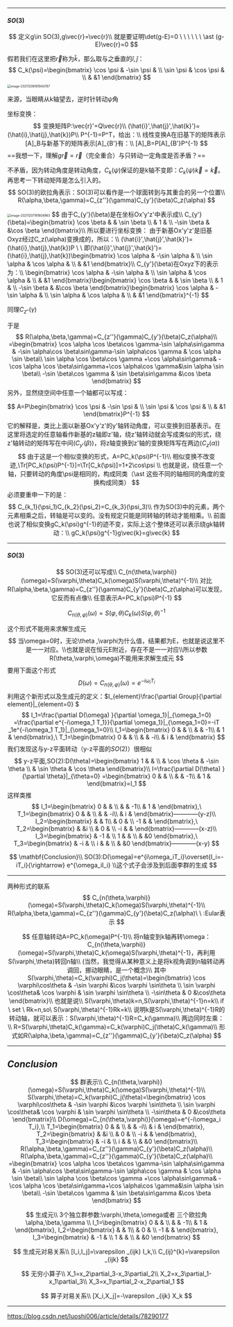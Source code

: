 ------

#### $SO(3)$

$$
定义g\in SO(3),g\vec{r}=\vec{r}\\
就是要证明\det(g-E)=0 \ \ \ \ \ \ \ast (g-E)\vec{r}=0
$$

假若我们在这里把$\vec{r}$称为$\hat{k}$，那么取与之垂直的$\hat{i},\hat{j}$：
$$
C_k(\psi)=\begin{bmatrix}
 \cos \psi & -\sin \psi & \\
\sin \psi  & \cos \psi & \\
  &  &1
\end{bmatrix}
$$
<img src="C:\Users\Wang Zhiyan\AppData\Roaming\Typora\typora-user-images\image-20211206161944787.png" alt="image-20211206161944787" style="zoom: 50%;" />

来源，当眼睛从k轴望去，逆时针转动$\psi$角

坐标变换：
$$
变换矩阵P:\vec{r}'=Q\vec{r}\\
(\hat{i}',\hat{j}',\hat{k}')=(\hat{i},\hat{j},\hat{k})P\\
P^{-1}=P^T，给出：\\
线性变换A在旧基下的矩阵表示[A]_B与新基下的矩阵表示[A]_{B'}有：\\
[A]_B=P[A]_{B'}P^{-1}
$$
==我想一下，理解$g\vec{r}=\vec{r}$（完全重合）与只转动一定角度是否矛盾？==

不矛盾，因为转动角度是转动角度，$C_k(\psi)$保证的是k轴不变即：$C_k(\psi)\vec{k}=\vec{k}$。再思考一下转动矩阵是怎么引入的。
$$
SO(3)的欧拉角表示：SO(3)可以看作是一个球面转到与其重合的另一个位置\\
R(\alpha,\beta,\gamma)=C_{z''}(\gamma)C_{y'}(\beta)C_z(\alpha)
$$

<img src="C:\Users\Wang Zhiyan\AppData\Roaming\Typora\typora-user-images\image-20211207191804963.png" alt="image-20211207191804963" style="zoom:50%;" />
$$
由于C_{y'}(\beta)是在坐标Ox'y'z'中表示成\\
C_{y'}(\beta)=\begin{bmatrix}
 \cos \beta &  & \sin \beta \\
  & 1 & \\
-\sin \beta  &  &\cos \beta
\end{bmatrix}\\
所以要进行坐标变换：
由于新基Ox'y'z'是旧基Oxyz经过C_z(\alpha)变换成的，所以：\\
(\hat{i}',\hat{j}',\hat{k}')=(\hat{i},\hat{j},\hat{k})P \ \ 即(\hat{i}',\hat{j}',\hat{k}')=(\hat{i},\hat{j},\hat{k})\begin{bmatrix}
 \cos \alpha & -\sin \alpha & \\
\sin \alpha  & \cos \alpha & \\
  &  &1
\end{bmatrix}\\
C_{y'}(\beta)在Oxyz下的表示为：\\
\begin{bmatrix}
 \cos \alpha & -\sin \alpha & \\
\sin \alpha  & \cos \alpha & \\
  &  &1
\end{bmatrix}\begin{bmatrix}
 \cos \beta &  & \sin \beta \\
  & 1 & \\
-\sin \beta  &  &\cos \beta
\end{bmatrix}\begin{bmatrix}
 \cos \alpha & -\sin \alpha & \\
\sin \alpha  & \cos \alpha & \\
  &  &1
\end{bmatrix}^{-1}
$$

同理$C_{z''}(\gamma)$

于是
$$
R(\alpha,\beta,\gamma)=C_{z''}(\gamma)C_{y'}(\beta)C_z(\alpha)\\
=\begin{bmatrix}
 \cos \alpha \cos \beta\cos \gamma-\sin \alpha\sin\gamma & -\sin \alpha\cos \beta\sin\gamma-\sin \alpha\cos \gamma &  \cos \alpha \sin \beta\\
\sin \alpha \cos \beta\cos \gamma +\cos \alpha\sin\gamma& -\cos \alpha \cos \beta\sin\gamma+\cos \alpha\cos \gamma&\sin \alpha \sin \beta\\
 -\sin \beta\cos \gamma & \sin \beta\sin\gamma &\cos \beta
\end{bmatrix}
$$
另外，显然绕空间中任意一个轴都可以写成：

$$
A=P\begin{bmatrix}
 \cos \psi & -\sin \psi & \\
\sin \psi  & \cos \psi & \\
  &  &1
\end{bmatrix}P^{-1}
$$
它的解释是，类比上面以新基Ox'y'z'的y'轴转动角度，可以变换到旧基表示。在这里将选定的任意轴看作新基的z轴即z'轴，绕z'轴转动就会写成类似的形式，绕z'轴转动的矩阵写在中间($C_{y'}(\beta)$)，将z轴变换到z'轴的变换矩阵写在两边($C_z(\alpha)$)
$$
由于这是一个相似变换的形式，A=PC_k(\psi)P^{-1}\\
相似变换不改变迹,\Tr[PC_k(\psi)P^{-1}]=\Tr[C_k(\psi)]=1+2\cos\psi \\
也就是说，绕任意一个轴，只要转动的角度\psi是相同的，构成同类（\ast 这些不同的轴相同的角度的变换构成同类）
$$
必须要重申一下的是：
$$
C_{k_1}(\psi_1)C_{k_2}(\psi_2)=C_{k_3}(\psi_3)\\
作为SO(3)中的元素，两个元素相乘之后，转轴是可以变的。没有规定只能是同转轴的转动才能相乘。\\
前面也说了相似变换gC_k(\psi)g^{-1}的迹不变，实际上这个整体还可以表示绕gk轴转动：\\
gC_k(\psi)g^{-1}g\vec{k}=g\vec{k}
$$

------

#### $SO(3)$

$$
SO(3)还可以写成\\
C_{n(\theta,\varphi)}(\omega)=S(\varphi,\theta)C_k(\omega)S(\varphi,\theta)^{-1}\\
对比R(\alpha,\beta,\gamma)=C_{z''}(\gamma)C_{y'}(\beta)C_z(\alpha)可以发现，它反而有点像\\
任意表示A=PC_k(\psi)P^{-1}
$$

$$
C_{n(\theta,\varphi)}(\omega)=S(\varphi,\theta)C_k(\omega)S(\varphi,\theta)^{-1}
$$

这个形式不能用来求解生成元
$$
当\omega=0时，无论\theta ,\varphi为什么值，结果都为E，也就是说这里不是一一对应。\\也就是说在恒元E附近，存在不是一一对应\\所以参数R(\theta,\varphi,\omega)不能用来求解生成元
$$
要用下面这个形式
$$
D(\omega)=C_{n(\theta,\varphi)}(\omega)=e^{-i\omega_i T_i}
$$
利用这个新形式以及生成元的定义：$I_{element}\frac{\partial Group}{\partial element}|_{element=0} $
$$
I_1=\frac{\partial D(\omega) }{\partial \omega_1}|_{\omega_1=0} =\frac{\partial e^{-i\omega_1 T_1}}{\partial \omega_1}|_{\omega_1=0}=-iT
_1e^{-i\omega_1 T_1}|_{\omega_1=0}\\
I_1=\begin{bmatrix}
 0 &  & \\
  &  & -1\\
  & 1 &
\end{bmatrix},\ T_1=\begin{bmatrix}
 0 &  & \\
  &  & -i\\
  & i &
\end{bmatrix}
$$
我们发现这与y-z平面转动（y-z平面的$SO(2)$）很相似
$$
y-z平面,SO(2):D(\theta)=\begin{bmatrix}
 1 &  & \\
  & \cos \theta & -\sin \theta \\
  & \sin \theta & \cos \theta
\end{bmatrix}\\
I=\frac{\partial D(\theta) }{\partial \theta}|_{\theta=0} =\begin{bmatrix}
 0 &  & \\
  &  & -1\\
  & 1 &
\end{bmatrix}=I_1
$$
这样类推
$$
I_1=\begin{bmatrix}
 0 &  & \\
  &  & -1\\
  & 1 &
\end{bmatrix},\ T_1=\begin{bmatrix}
 0 &  & \\
  &  & -i\\
  & i &
\end{bmatrix}————(y-z)\\
I_2=\begin{bmatrix}
  &  & 1\\
  & 0 & \\
-1  &  &
\end{bmatrix},\ T_2=\begin{bmatrix}
  &  &i \\
  & 0 & \\
 -i &  &
\end{bmatrix}————(x-z)\\
I_3=\begin{bmatrix}
  & -1 & \\
 1 &  & \\
  &  &0
\end{bmatrix},\ T_3=\begin{bmatrix}
  & -i & \\
 i &  & \\
  & &0
\end{bmatrix}————(x-y)
$$

$$
\mathbf{Conclusion}\\
SO(3):D(\omega)=e^{i\omega_iT_i}\overset{I_i=-iT_i}{\rightarrow} e^{\omega_iI_i}
\\这个式子会涉及到后面李群的生成
$$

------

两种形式的联系
$$
C_{n(\theta,\varphi)}(\omega)=S(\varphi,\theta)C_k(\omega)S(\varphi,\theta)^{-1}\\
R(\alpha,\beta,\gamma)=C_{z''}(\gamma)C_{y'}(\beta)C_z(\alpha)\ \ :Eular表示
$$

$$
任意轴转动A=PC_k(\omega)P^{-1}\\
将n轴变到k轴再转\omega：C_{n(\theta,\varphi)}(\omega)=S(\varphi,\theta)C_k(\omega)S(\varphi,\theta)^{-1}，再利用S(\varphi,\theta)转回n轴\\
(当然，我觉得从某种意义上是将k视角调到n轴转动再调回，挪动眼睛，是一个概念)\\
其中S(\varphi,\theta)=C_k(\varphi)C_j(\theta)=\begin{bmatrix}
 \cos \varphi\cos\theta & -\sin \varphi &\cos \varphi \sin\theta \\
  \sin \varphi \cos\theta& \cos \varphi & \sin \varphi \sin\theta  \\
 -\sin\theta & 0 &\cos\theta
\end{bmatrix}\\
也就是说\\
S(\varphi,\theta)k=n,S(\varphi,\theta)^{-1}n=k\\
if \ set \ Rk=n,so\ S(\varphi,\theta)^{-1}Rk=k\\
说明k是S(\varphi,\theta)^{-1}R的转动轴，就可以表示：S(\varphi,\theta)^{-1}R=C_k(\gamma)\\
两边同时左乘：\\
R=S(\varphi,\theta)C_k(\gamma)=C_k(\varphi)C_j(\theta)C_k(\gamma)\\
形式如R(\alpha,\beta,\gamma)=C_{z''}(\gamma)C_{y'}(\beta)C_z(\alpha)
$$

------

## $Conclusion$

$$
群表示\\
C_{n(\theta,\varphi)}(\omega)=S(\varphi,\theta)C_k(\omega)S(\varphi,\theta)^{-1}\\
S(\varphi,\theta)=C_k(\varphi)C_j(\theta)=\begin{bmatrix}
 \cos \varphi\cos\theta & -\sin \varphi &\cos \varphi \sin\theta \\
  \sin \varphi \cos\theta& \cos \varphi & \sin \varphi \sin\theta  \\
 -\sin\theta & 0 &\cos\theta
\end{bmatrix}\\
D(\omega)=C_{n(\theta,\varphi)}(\omega)=e^{-i\omega_i T_i},\\
T_1=\begin{bmatrix}
 0 &  & \\
  &  & -i\\
  & i &
\end{bmatrix}, T_2=\begin{bmatrix}
  &  &i \\
  & 0 & \\
 -i &  &
\end{bmatrix}, T_3=\begin{bmatrix}
  & -i & \\
 i &  & \\
  & &0
\end{bmatrix}\\
R(\alpha,\beta,\gamma)=C_{z''}(\gamma)C_{y'}(\beta)C_z(\alpha)\\
R(\alpha,\beta,\gamma)=C_{z''}(\gamma)C_{y'}(\beta)C_z(\alpha)\\
=\begin{bmatrix}
 \cos \alpha \cos \beta\cos \gamma-\sin \alpha\sin\gamma & -\sin \alpha\cos \beta\sin\gamma-\sin \alpha\cos \gamma &  \cos \alpha \sin \beta\\
\sin \alpha \cos \beta\cos \gamma +\cos \alpha\sin\gamma& -\cos \alpha \cos \beta\sin\gamma+\cos \alpha\cos \gamma&\sin \alpha \sin \beta\\
 -\sin \beta\cos \gamma & \sin \beta\sin\gamma &\cos \beta
\end{bmatrix}
$$

$$
生成元\\
3个独立群参数:\varphi,\theta,\omega或者 三个欧拉角\alpha,\beta,\gamma \\
I_1=\begin{bmatrix}
 0 &  & \\
  &  & -1\\
  & 1 &
\end{bmatrix},
I_2=\begin{bmatrix}
  &  & 1\\
  & 0 & \\
-1  &  &
\end{bmatrix},
I_3=\begin{bmatrix}
  & -1 & \\
 1 &  & \\
  &  &0
\end{bmatrix}
$$

$$
生成元对易关系\\
[I_i,I_j]=\varepsilon _{ijk} I_k,\\
C_{ij}^{k}=\varepsilon _{ijk}
$$

$$
无穷小算子\\
X_1=x_2\partial_3-x_3\partial_2\\
X_2=x_3\partial_1-x_1\partial_3\\
X_3=x_1\partial_2-x_2\partial_1
$$

$$
算子对易关系\\
[X_i,X_j]=-\varepsilon _{ijk} X_k
$$

------

https://blog.csdn.net/luoshi006/article/details/78290177

